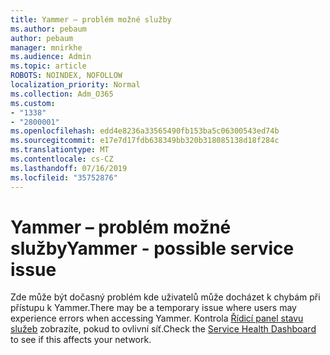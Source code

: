 ```yaml
---
title: Yammer – problém možné služby
ms.author: pebaum
author: pebaum
manager: mnirkhe
ms.audience: Admin
ms.topic: article
ROBOTS: NOINDEX, NOFOLLOW
localization_priority: Normal
ms.collection: Adm_O365
ms.custom:
- "1338"
- "2800001"
ms.openlocfilehash: edd4e8236a33565490fb153ba5c06300543ed74b
ms.sourcegitcommit: e17e7d17fdb638349bb320b318085138d18f284c
ms.translationtype: MT
ms.contentlocale: cs-CZ
ms.lasthandoff: 07/16/2019
ms.locfileid: "35752876"
---
```

# <a name="yammer---possible-service-issue"></a><span data-ttu-id="8d6ad-102">Yammer – problém možné služby</span><span class="sxs-lookup"><span data-stu-id="8d6ad-102">Yammer - possible service issue</span></span>

<span data-ttu-id="8d6ad-103">Zde může být dočasný problém kde uživatelů může docházet k chybám při přístupu k Yammer.</span><span class="sxs-lookup"><span data-stu-id="8d6ad-103">There may be a temporary issue where users may experience errors when accessing Yammer.</span></span> <span data-ttu-id="8d6ad-104">Kontrola [Řídicí panel stavu služeb](https://admin.microsoft.com/AdminPortal/Home#/servicehealth) zobrazíte, pokud to ovlivní síť.</span><span class="sxs-lookup"><span data-stu-id="8d6ad-104">Check the [Service Health Dashboard](https://admin.microsoft.com/AdminPortal/Home#/servicehealth) to see if this affects your network.</span></span>
